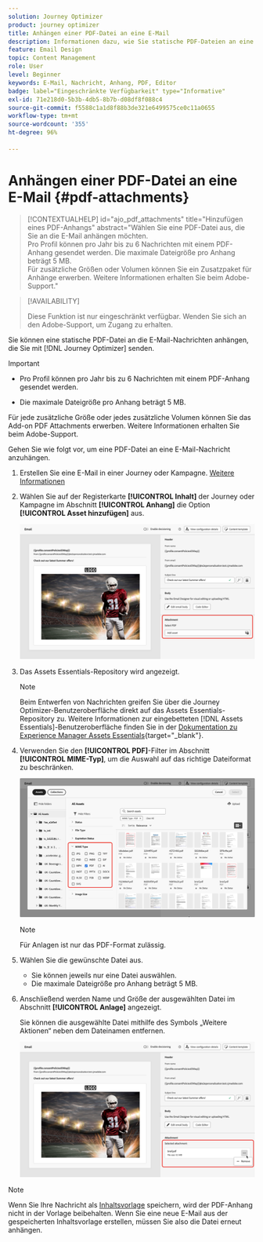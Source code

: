 ```yaml
---
solution: Journey Optimizer
product: journey optimizer
title: Anhängen einer PDF-Datei an eine E-Mail
description: Informationen dazu, wie Sie statische PDF-Dateien an eine E-Mail anhängen
feature: Email Design
topic: Content Management
role: User
level: Beginner
keywords: E-Mail, Nachricht, Anhang, PDF, Editor
badge: label="Eingeschränkte Verfügbarkeit" type="Informative"
exl-id: 71e218d0-5b3b-4db5-8b7b-d08df8f088c4
source-git-commit: f5588c1a1d8f88b3de321e6499575ce0c11a0655
workflow-type: tm+mt
source-wordcount: '355'
ht-degree: 96%

---
```


# Anhängen einer PDF-Datei an eine E-Mail {#pdf-attachments}

>[!CONTEXTUALHELP]
>id="ajo_pdf_attachments"
>title="Hinzufügen eines PDF-Anhangs"
>abstract="Wählen Sie eine PDF-Datei aus, die Sie an die E-Mail anhängen möchten.</br>Pro Profil können pro Jahr bis zu 6 Nachrichten mit einem PDF-Anhang gesendet werden. Die maximale Dateigröße pro Anhang beträgt 5 MB.</br>Für zusätzliche Größen oder Volumen können Sie ein Zusatzpaket für Anhänge erwerben. Weitere Informationen erhalten Sie beim Adobe-Support."

>[!AVAILABILITY]
>
>Diese Funktion ist nur eingeschränkt verfügbar. Wenden Sie sich an den Adobe-Support, um Zugang zu erhalten.

Sie können eine statische PDF-Datei an die E-Mail-Nachrichten anhängen, die Sie mit [!DNL Journey Optimizer] senden.

>[!IMPORTANT]
>
>* Pro Profil können pro Jahr bis zu 6 Nachrichten mit einem PDF-Anhang gesendet werden.
>
>* Die maximale Dateigröße pro Anhang beträgt 5 MB.
>
>Für jede zusätzliche Größe oder jedes zusätzliche Volumen können Sie das Add-on PDF Attachments erwerben. Weitere Informationen erhalten Sie beim Adobe-Support.

Gehen Sie wie folgt vor, um eine PDF-Datei an eine E-Mail-Nachricht anzuhängen.

1. Erstellen Sie eine E-Mail in einer Journey oder Kampagne. [Weitere Informationen](create-email.md)

1. Wählen Sie auf der Registerkarte **[!UICONTROL Inhalt]** der Journey oder Kampagne im Abschnitt **[!UICONTROL Anhang]** die Option **[!UICONTROL Asset hinzufügen]** aus.

   ![](assets/email-select-pdf.png)

1. Das Assets Essentials-Repository wird angezeigt.

   >[!NOTE]
   >
   >Beim Entwerfen von Nachrichten greifen Sie über die Journey Optimizer-Benutzeroberfläche direkt auf das Assets Essentials-Repository zu. Weitere Informationen zur eingebetteten [!DNL Assets Essentials]-Benutzeroberfläche finden Sie in der [Dokumentation zu Experience Manager Assets Essentials](https://experienceleague.adobe.com/docs/experience-manager-assets-essentials/help/introduction.html?lang=de){target="_blank"}.

1. Verwenden Sie den **[!UICONTROL PDF]**-Filter im Abschnitt **[!UICONTROL MIME-Typ]**, um die Auswahl auf das richtige Dateiformat zu beschränken.

   ![](assets/email-assets-pdf.png)

   >[!NOTE]
   >
   >Für Anlagen ist nur das PDF-Format zulässig.

1. Wählen Sie die gewünschte Datei aus.

   * Sie können jeweils nur eine Datei auswählen.
   * Die maximale Dateigröße pro Anhang beträgt 5 MB.

1. Anschließend werden Name und Größe der ausgewählten Datei im Abschnitt **[!UICONTROL Anlage]** angezeigt.

   Sie können die ausgewählte Datei mithilfe des Symbols „Weitere Aktionen“ neben dem Dateinamen entfernen.

   ![](assets/email-remove-attachment.png)

>[!NOTE]
>
>Wenn Sie Ihre Nachricht als [Inhaltsvorlage](../content-management/create-content-templates.md) speichern, wird der PDF-Anhang nicht in der Vorlage beibehalten. Wenn Sie eine neue E-Mail aus der gespeicherten Inhaltsvorlage erstellen, müssen Sie also die Datei erneut anhängen.
